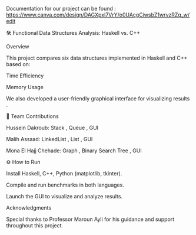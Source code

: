 Documentation for our project can be found :
https://www.canva.com/design/DAGXpxI7VrY/o0UAcgCiwsbZ1wrvzRZq_w/edit 

🛠️ Functional Data Structures Analysis: Haskell vs. C++ 

Overview

This project compares six data structures implemented in Haskell and C++ based on:

Time Efficiency

Memory Usage

We also developed a user-friendly graphical interface for visualizing results .

📌 Team Contributions

Hussein Dakroub: Stack , Queue , GUI

Malih Assaad: LinkedList , List , GUI

Mona El Hajj Chehade: Graph , Binary Search Tree , GUI

⚙️ How to Run

Install Haskell, C++, Python (matplotlib, tkinter).

Compile and run benchmarks in both languages.

Launch the GUI to visualize and analyze results.

Acknowledgments

Special thanks to Professor Maroun Ayli for his guidance and support throughout this project.
